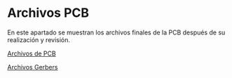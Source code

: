 # Archivos PCB

En este apartado se muestran los archivos finales de la PCB después de su realización y revisión.

[Archivos de PCB](https://github.com/JuanBui26/OJO_MECANICO/blob/main/PCB/Archivos_PCB/Proyecto_Taller.zip)

[Archivos Gerbers](https://github.com/JuanBui26/OJO_MECANICO/blob/main/PCB/Archivos_PCB/PCB_TALLER.zip)
